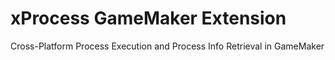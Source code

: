 # xProcess GameMaker Extension
Cross-Platform Process Execution and Process Info Retrieval in GameMaker
